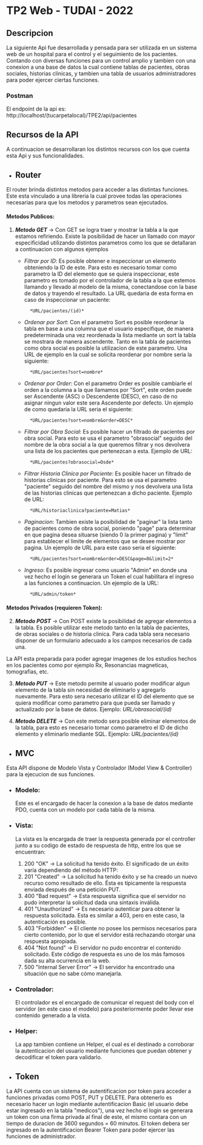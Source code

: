 # TP2 Web - TUDAI - 2022

## Descripcion 

La siguiente Api fue desarrollada y pensada para ser utilizada en un sistema web de un hospital para el control y el seguimiento de los pacientes. Contando con diversas funciones para un control amplio y tambien con una conexion a una base de datos la cual contiene tablas de pacientes, obras sociales, historias clinicas, y tambien una tabla de usuarios administradores para poder ejercer ciertas funciones.

### Postman

El endpoint de la api es: http://localhost/(tucarpetalocal)/TPE2/api/pacientes

## Recursos de la API

A continuacion se desarrollaran los distintos recursos con los que cuenta esta Api y sus funcionalidades.

* ## Router

El router brinda distintos metodos para acceder a las distintas funciones. Este esta vinculado a una libreria la cual provee todas las operaciones necesarias para que los metodos y parametros sean ejecutados.

#### **Metodos Publicos**:

1. **_Metodo GET_** -> Con GET se logra traer y mostrar la tabla a la que estamos refiriendo. Existe la posibilidad de hacer un llamado con mayor especificidad utilizando distintos parametros como los que se detallaran a continuacion con algunos ejemplos

    * *Filtrar por ID*: Es posible obtener e inspeccionar un elemento obteniendo la ID de este. Para esto es necesario tomar como parametro la ID del elemento que se quiera inspeccionar, este parametro es tomado por el controlador de la tabla a la que estemos llamando y llevado al modelo de la misma, conectandose con la base de datos y trayendo el resultado. La URL quedaria de esta forma en caso de inspeccionar un paciente: 
    
            *URL/pacientes/(id)*

    * *Ordenar por Sort*: Con el parametro Sort es posible reordenar la tabla en base a una columna que el usuario especifique, de manera predeterminada una vez reordenada la lista mediante un sort la tabla se mostrara de manera ascendente. Tanto en la tabla de pacientes como obra social es posible la utilizacion de este parametro. Una URL de ejemplo en la cual se solicita reordenar por nombre seria la siguiente: 
    
            *URL/pacientes?sort=nombre*

    * *Ordenar por Order*: Con el parametro Order es posible cambiarle el orden a la columna a la que llamamos por "Sort", este orden puede ser Ascendente (ASC) o Descendente (DESC), en caso de no asignar ningun valor este sera Ascendente por defecto. Un ejemplo de como quedaria la URL seria el siguiente: 
    
            *URL/pacientes?sort=nombre&order=DESC*

    * *Filtrar por Obra Social*: Es posible hacer un filtrado de pacientes por obra social. Para esto se usa el parametro "obrasocial" seguido del nombre de la obra social a la que queremos filtrar y nos devolvera una lista de los pacientes que pertenezcan a esta. Ejemplo de URL: 
    
            *URL/pacientes?obrasocial=Osde*

    * *Filtrar Historia Clinica por Paciente*: Es posible hacer un filtrado de historias clinicas por paciente. Para esto se usa el parametro "paciente" seguido del nombre del mismo y nos devolvera una lista de las historias clinicas que pertenezcan a dicho paciente. Ejemplo de URL: 
    
            *URL/historiaclinica?paciente=Matias*

    * *Paginacion*: Tambien existe la posibilidad de "paginar" la lista tanto de pacientes como de obra social, poniendo "page" para determinar en que pagina desea situarse (siendo 0 la primer pagina) y "limit" para establecer el limite de elementos que se desee mostrar por pagina. Un ejemplo de URL para este caso seria el siguiente: 
    
            *URL/pacientes?sort=nombre&order=DESC&page=0&limit=2*

    * *Ingreso*: Es posible ingresar como usuario "Admin" en donde una vez hecho el login se generara un Token el cual habilitara el ingreso a las funciones a continuacion. Un ejemplo de la URL: 
    
            *URL/admin/token* 

#### **Metodos Privados (requieren Token)**:

2. **_Metodo POST_** -> Con POST existe la posibilidad de agregar elementos a la tabla. Es posible utilizar este metodo tanto en la tabla de pacientes, de obras sociales o de historia clinica. Para cada tabla sera necesario disponer de un formulario adecuado a los campos necesarios de cada una.

La API esta preparada para poder agregar imagenes de los estudios hechos en los pacientes como por ejemplo Rx, Resonancias magneticas, tomografias, etc.


3. **_Metodo PUT_** -> Este metodo permite al usuario poder modificar algun elemento de la tabla sin necesidad de eliminarlo y agregarlo nuevamente. Para esto sera necesario utilizar el ID del elemento que se quiera modificar como parametro para que pueda ser llamado y actualizado por la base de datos. Ejemplo: *URL/obrasocial/(id)*


4. **_Metodo DELETE_** -> Con este metodo sera posible eliminar elementos de la tabla, para esto es necesario tomar como parametro el ID de dicho elemento y eliminarlo mediante SQL. Ejemplo: *URL/pacientes/(id)*

* ## MVC

Esta API dispone de Modelo Vista y Controlador (Model View & Controller) para la ejecucion de sus funciones.

* ### Modelo:

    Este es el encargado de hacer la conexion a la base de datos mediante PDO, cuenta con un modelo por cada tabla de la misma.

* ### Vista:

    La vista es la encargada de traer la respuesta generada por el controller junto a su codigo de estado de respuesta de http, entre los que se encuentran:

    1. 200 "OK" -> La solicitud ha tenido éxito. El significado de un éxito varía dependiendo del método HTTP:
    2. 201 "Created" -> La solicitud ha tenido éxito y se ha creado un nuevo recurso como resultado de ello. Ésta es típicamente la respuesta enviada después de una petición PUT.
    3. 400 "Bad request" -> Esta respuesta significa que el servidor no pudo interpretar la solicitud dada una sintaxis inválida.
    4. 401 "Unauthorized" -> Es necesario autenticar para obtener la respuesta solicitada. Esta es similar a 403, pero en este caso, la autenticación es posible.
    5. 403 "Forbidden" -> El cliente no posee los permisos necesarios para cierto contenido, por lo que el servidor está rechazando otorgar una respuesta apropiada.
    6. 404 "Not found" -> El servidor no pudo encontrar el contenido solicitado. Este código de respuesta es uno de los más famosos dada su alta ocurrencia en la web.
    7. 500 "Internal Server Error" -> El servidor ha encontrado una situación que no sabe cómo manejarla.

* ### Controlador:

    El controlador es el encargado de comunicar el request del body con el servidor (en este caso el modelo) para posteriormente poder llevar ese contenido generado a la vista.

* ### Helper:

    La app tambien contiene un Helper, el cual es el destinado a corroborar la autenticacion del usuario mediante funciones que puedan obtener y decodificar el token para validarlo.

* ## Token

La API cuenta con un sistema de autentificacion por token para acceder a funciones privadas como POST, PUT y DELETE. Para obtenerlo es necesario hacer un login mediante autentificacion Basic (el usuario debe estar ingresado en la tabla "medicos"), una vez hecho el login se generara un token con una firma privada al final de este, el mismo contara con un tiempo de duracion de 3600 segundos = 60 minutos. El token debera ser ingresado en la autentificacion Bearer Token para poder ejercer las funciones de administrador.









